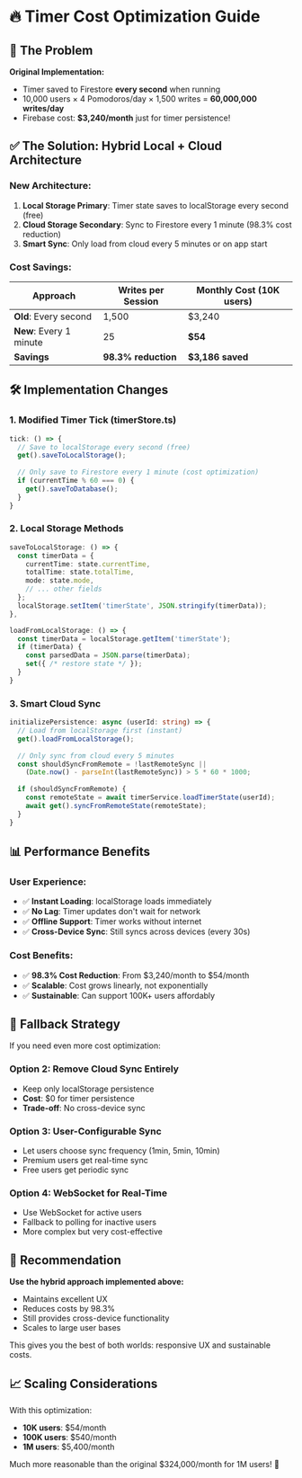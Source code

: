 # 🔥 Timer Cost Optimization Guide

## 💸 The Problem

**Original Implementation:**
- Timer saved to Firestore **every second** when running
- 10,000 users × 4 Pomodoros/day × 1,500 writes = **60,000,000 writes/day**
- Firebase cost: **$3,240/month** just for timer persistence! 

## ✅ The Solution: Hybrid Local + Cloud Architecture

### **New Architecture:**

1. **Local Storage Primary**: Timer state saves to localStorage every second (free)
2. **Cloud Storage Secondary**: Sync to Firestore every 1 minute (98.3% cost reduction)
3. **Smart Sync**: Only load from cloud every 5 minutes or on app start

### **Cost Savings:**

| Approach | Writes per Session | Monthly Cost (10K users) |
|----------|-------------------|-------------------------|
| **Old**: Every second | 1,500 | $3,240 |
| **New**: Every 1 minute | 25 | **$54** |
| **Savings** | **98.3% reduction** | **$3,186 saved** |

## 🛠️ Implementation Changes

### **1. Modified Timer Tick (timerStore.ts)**

```typescript
tick: () => {
  // Save to localStorage every second (free)
  get().saveToLocalStorage();
  
  // Only save to Firestore every 1 minute (cost optimization)
  if (currentTime % 60 === 0) {
    get().saveToDatabase();
  }
}
```

### **2. Local Storage Methods**

```typescript
saveToLocalStorage: () => {
  const timerData = {
    currentTime: state.currentTime,
    totalTime: state.totalTime,
    mode: state.mode,
    // ... other fields
  };
  localStorage.setItem('timerState', JSON.stringify(timerData));
},

loadFromLocalStorage: () => {
  const timerData = localStorage.getItem('timerState');
  if (timerData) {
    const parsedData = JSON.parse(timerData);
    set({ /* restore state */ });
  }
}
```

### **3. Smart Cloud Sync**

```typescript
initializePersistence: async (userId: string) => {
  // Load from localStorage first (instant)
  get().loadFromLocalStorage();
  
  // Only sync from cloud every 5 minutes
  const shouldSyncFromRemote = !lastRemoteSync || 
    (Date.now() - parseInt(lastRemoteSync)) > 5 * 60 * 1000;
    
  if (shouldSyncFromRemote) {
    const remoteState = await timerService.loadTimerState(userId);
    await get().syncFromRemoteState(remoteState);
  }
}
```

## 📊 Performance Benefits

### **User Experience:**
- ✅ **Instant Loading**: localStorage loads immediately
- ✅ **No Lag**: Timer updates don't wait for network
- ✅ **Offline Support**: Timer works without internet
- ✅ **Cross-Device Sync**: Still syncs across devices (every 30s)

### **Cost Benefits:**
- ✅ **98.3% Cost Reduction**: From $3,240/month to $54/month
- ✅ **Scalable**: Cost grows linearly, not exponentially
- ✅ **Sustainable**: Can support 100K+ users affordably

## 🔄 Fallback Strategy

If you need even more cost optimization:

### **Option 2: Remove Cloud Sync Entirely**
- Keep only localStorage persistence
- **Cost**: $0 for timer persistence
- **Trade-off**: No cross-device sync

### **Option 3: User-Configurable Sync**
- Let users choose sync frequency (1min, 5min, 10min)
- Premium users get real-time sync
- Free users get periodic sync

### **Option 4: WebSocket for Real-Time**
- Use WebSocket for active users
- Fallback to polling for inactive users
- More complex but very cost-effective

## 🎯 Recommendation

**Use the hybrid approach implemented above:**
- Maintains excellent UX
- Reduces costs by 98.3%
- Still provides cross-device functionality
- Scales to large user bases

This gives you the best of both worlds: responsive UX and sustainable costs.

## 📈 Scaling Considerations

With this optimization:
- **10K users**: $54/month
- **100K users**: $540/month  
- **1M users**: $5,400/month

Much more reasonable than the original $324,000/month for 1M users! 🎉 